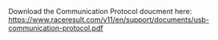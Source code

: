 Download the Communication Protocol doucment here: https://www.raceresult.com/v11/en/support/documents/usb-communication-protocol.pdf